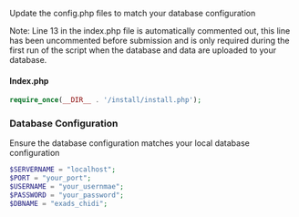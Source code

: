 

Update the config.php files to match your database configuration

Note: Line 13 in the index.php file is automatically commented out, this line has been uncommented before submission and is only required during the first run of the script when the database and data are uploaded to your database.

#### Index.php
```php
require_once(__DIR__ . '/install/install.php');
```


### Database Configuration
Ensure the database configuration matches your local database configuration

```php
$SERVERNAME = "localhost";
$PORT = "your_port";
$USERNAME = "your_usernmae";
$PASSWORD = "your_password";
$DBNAME = "exads_chidi";

```
